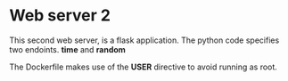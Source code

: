 # Web server 2

This second web server, is a flask application. The python code specifies two endoints. **time** and **random**

The Dockerfile makes use of the **USER** directive to avoid running as root.

